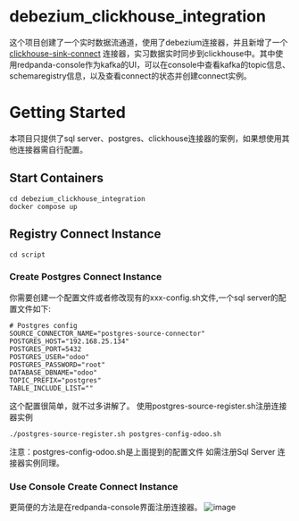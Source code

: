 # debezium_clickhouse_integration
这个项目创建了一个实时数据流通道，使用了debezium连接器，并且新增了一个[clickhouse-sink-connect](https://github.com/Altinity/clickhouse-sink-connector) 连接器，实习数据实时同步到clickhouse中。其中使用redpanda-console作为kafka的UI，可以在console中查看kafka的topic信息、schemaregistry信息，以及查看connect的状态并创建connect实例。


# Getting Started
本项目只提供了sql server、postgres、clickhouse连接器的案例，如果想使用其他连接器需自行配置。
## Start Containers
```
cd debezium_clickhouse_integration
docker compose up
```
## Registry Connect Instance
```
cd script
```
### Create Postgres Connect Instance
你需要创建一个配置文件或者修改现有的xxx-config.sh文件,一个sql server的配置文件如下:
```
# Postgres config
SOURCE_CONNECTOR_NAME="postgres-source-connector"
POSTGRES_HOST="192.168.25.134"
POSTGRES_PORT=5432
POSTGRES_USER="odoo"
POSTGRES_PASSWORD="root"
DATABASE_DBNAME="odoo"
TOPIC_PREFIX="postgres"
TABLE_INCLUDE_LIST=""
```
这个配置很简单，就不过多讲解了。
使用postgres-source-register.sh注册连接器实例
```
./postgres-source-register.sh postgres-config-odoo.sh
```
注意：postgres-config-odoo.sh是上面提到的配置文件
如需注册Sql Server 连接器实例同理。
### Use Console Create Connect Instance
更简便的方法是在redpanda-console界面注册连接器。
![image](https://github.com/UsenPang/debezium_clickhouse_integration/assets/87891272/4fbfeebf-2156-418e-9d08-0cb30d7bd5fe)


